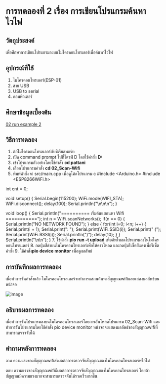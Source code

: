 # การทดลองที่ 2 เรื่อง การเขียนโปรแกรมค้นหาไวไฟ

## วัตถุประสงค์
เพื่อศึกษาการเขียนโปรแกรมลงบนไมโครคอนโทรเลอร์เพื่อค้นหาไวไฟ

## อุปกรณ์ที่ใช้

1. ไมโครคอนโทรเลอร์(ESP-01)
2. สาย USB
3. USB to serial
4. คอมพิวเตอร์

## ศึกษาข้อมูลเบื้องต้น
[02 run example 2](https://youtu.be/yBjab0UNuB8)

## วิธีการทดลอง
1. ต่อไมโครคอนโทรลเลอร์กับซีเรียลพอร์ท
2. เปิด command prompt ไปที่ไดรฟ์ D โดยใช้คำสั่ง **D:**
3. เข้าโปรแกรมตัวอย่างโดยใช้คำสั่ง **cd pattani**
4. เลือกโปรแกรมคำสั่ง **cd 02_Scan-Wifi**
5. พิมพ์คำสั่ง vi src/main.cpp เพื่อดูโค้ดโปรแกรม
c
#include <Arduino.h>
#include <ESP8266WiFi.h>

int cnt = 0;

void setup()
{
 Serial.begin(115200);
 WiFi.mode(WIFI_STA);
 WiFi.disconnect();
 delay(100);
 Serial.println("\n\n\n");
}

void loop()
{
 Serial.println("========== เริ่มต้นแสกนหา Wifi ===========");
 int n = WiFi.scanNetworks();
 if(n == 0) {
  Serial.println("NO NETWORK FOUND");
 } else {
  for(int i=0; i<n; i++) {
   Serial.print(i + 1);
   Serial.print(": ");
   Serial.print(WiFi.SSID(i));
   Serial.print(" (");
   Serial.print(WiFi.RSSI(i));
   Serial.println(")");
   delay(10);
  }
 }
 Serial.println("\n\n");
}
7. ใช้คำสั่ง **pio run -t upload** เพื่ออัพโหลดโปรแกรมลงในไมโครคอนโทรนเลอร์
8. กดปุ่มสีดำบนไมโครคอนโทรเลอร์เพื่อให้ดาวโหลด และกดปุ่มรีเซ็ตสีแดงเพื่อรีเซ็ตคำสั่ง
9. ใช้คำสั่ง**pio device monitor** เพื่อดูผลลัพธ์

## การบันทึกผลการทดลอง
เมื่อทำการรันคำสั่งแล้ว ไมโครคอนโทรลเลอร์จะทำการแสกนค้นหาสัญญาณwifiและแสดงผลลัพธ์บนหน้าจอ

![image](https://user-images.githubusercontent.com/80879585/111974886-87ecc980-8b32-11eb-9816-9472f5eb2808.png)

## อธิบายผลการทดลอง
เมื่อทำการรันโปรแกรมลงบนไมโครคอนโทรลเลอร์โดยการอัพโหลดโปรแกรม 02_Scan-Wifi และทำการรันโปรแกรมโดยใช้คำสั่ง pio device monitor หน้าจอจะแสดงผลลัพธ์ของสัญญาณwifiที่สามารถตรวจจับได้

## คำถามหลังการทดลอง
ถาม ความแรงของสัญญาณwifiส่งผลต่อการตรวจจับสัญญาณของไมโครคอนโทรลเลอร์หรือไม่
 
ตอบ ความแรงของสัญญาณwifiมีผลต่อการตรวจจับสัญญาณของไมโครคอนโทรลเลอร์ โดยถ้าสัญญาณมีความแรงมากจะสามารถตรวจจับได้รวดเร็วมากขึ้น
